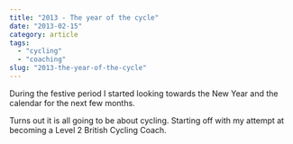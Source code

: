 ```yaml
---
title: "2013 - The year of the cycle"
date: "2013-02-15"
category: article
tags:
  - "cycling"
  - "coaching"
slug: "2013-the-year-of-the-cycle"
---
```


During the festive period I started looking towards the New Year and the calendar for the next few months.

Turns out it is all going to be about cycling. Starting off with my attempt at becoming a Level 2 British Cycling Coach.

